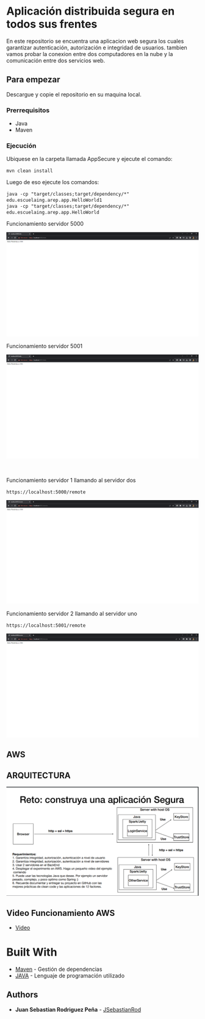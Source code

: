 # Aplicación distribuida segura en todos sus frentes

En este repositorio se encuentra una aplicacion web segura los cuales garantizar autenticación, autorización e integridad de usuarios. tambien vamos probar la conexion entre dos computadores en la nube y la comunicación entre dos servicios web.
## Para empezar

Descargue y copie el repositorio en su maquina local.

### Prerrequisitos

- Java
- Maven

### Ejecución

Ubiquese en la carpeta llamada AppSecure y ejecute el comando:


```
mvn clean install
```

Luego de eso ejecute los comandos:

```
java -cp "target/classes;target/dependency/*" edu.escuelaing.arep.app.HelloWorld1
java -cp "target/classes;target/dependency/*" edu.escuelaing.arep.app.HelloWorld
```


Funcionamiento servidor 5000
<br>


![](images/1.png)

Funcionamiento servidor 5001
<br>


![](images/2.png)

<br>


Funcionamiento servidor 1 llamando al servidor dos
```
https://localhost:5000/remote
```
![](images/3.png)


Funcionamiento servidor 2 llamando al servidor uno
```
https://localhost:5001/remote
```

![](images/5.png)

## AWS



## ARQUITECTURA

![](images/4.png)


## Video Funcionamiento AWS
    
- [Video]()

# Built With

- [Maven](https://maven.apache.org/) - Gestión de dependencias
- [JAVA](https://rometools.github.io/rome/) - Lenguaje de programación utilizado

## Authors

- **Juan Sebastian Rodriguez Peña** - [JSebastianRod](https://github.com/JSebastianRod)

